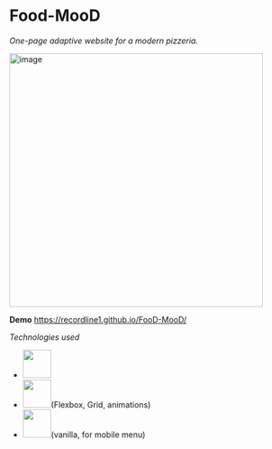 <h1>Food-MooD</h1>

<i>One-page adaptive website for a modern pizzeria.</i>

<img width="450" height="auto" alt="image" src="https://github.com/user-attachments/assets/07b969a4-532f-4d4c-a475-a8f62bb4d210" />

<b>Demo</b>
 https://recordline1.github.io/FooD-MooD/
 
<i>Technologies used</i>

- <img width="50" src="https://cdn.jsdelivr.net/gh/devicons/devicon@latest/icons/html5/html5-original-wordmark.svg" />          
- <img width="50" src="https://cdn.jsdelivr.net/gh/devicons/devicon@latest/icons/sass/sass-original.svg" />(Flexbox, Grid, animations)
- <img width="50" src="https://cdn.jsdelivr.net/gh/devicons/devicon@latest/icons/javascript/javascript-original.svg" />(vanilla, for mobile menu)
